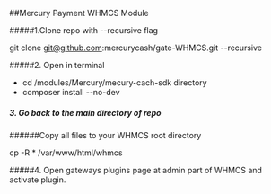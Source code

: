 ##Mercury Payment WHMCS Module

#####1.Clone repo with --recursive flag

git clone git@github.com:mercurycash/gate-WHMCS.git --recursive

#####2. Open in terminal

* cd /modules/Mercury/mecury-cach-sdk directory
* composer install --no-dev

##### 3. Go back to the main directory of repo
######Copy all files to your WHMСS root directory  

cp -R * /var/www/html/whmcs
 
#####4. Open gateways plugins page at admin part of WHMCS and activate plugin. 



